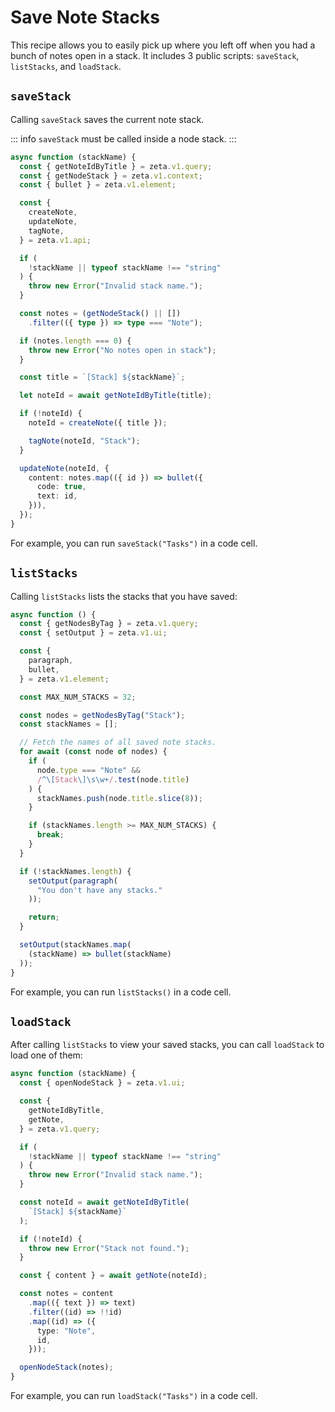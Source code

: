 # Save Note Stacks

This recipe allows you to easily pick up where you left off when you had a bunch of notes open in a stack. It includes 3 public scripts: `saveStack`, `listStacks`, and `loadStack`.

## `saveStack`

Calling `saveStack` saves the current note stack.

::: info
`saveStack` must be called inside a node stack.
:::

```TypeScript
async function (stackName) {
  const { getNoteIdByTitle } = zeta.v1.query;
  const { getNodeStack } = zeta.v1.context;
  const { bullet } = zeta.v1.element;

  const {
    createNote,
    updateNote,
    tagNote,
  } = zeta.v1.api;

  if (
    !stackName || typeof stackName !== "string"
  ) {
    throw new Error("Invalid stack name.");
  }

  const notes = (getNodeStack() || [])
    .filter(({ type }) => type === "Note");

  if (notes.length === 0) {
    throw new Error("No notes open in stack");
  }

  const title = `[Stack] ${stackName}`;

  let noteId = await getNoteIdByTitle(title);

  if (!noteId) {
    noteId = createNote({ title });

    tagNote(noteId, "Stack");
  }

  updateNote(noteId, {
    content: notes.map(({ id }) => bullet({
      code: true,
      text: id,
    })),
  });
}
```

For example, you can run `saveStack("Tasks")` in a code cell.

## `listStacks`

Calling `listStacks` lists the stacks that you have saved:

```TypeScript
async function () {
  const { getNodesByTag } = zeta.v1.query;
  const { setOutput } = zeta.v1.ui;

  const {
    paragraph,
    bullet,
  } = zeta.v1.element;

  const MAX_NUM_STACKS = 32;

  const nodes = getNodesByTag("Stack");
  const stackNames = [];

  // Fetch the names of all saved note stacks.
  for await (const node of nodes) {
    if (
      node.type === "Note" &&
      /^\[Stack\]\s\w+/.test(node.title)
    ) {
      stackNames.push(node.title.slice(8));
    }

    if (stackNames.length >= MAX_NUM_STACKS) {
      break;
    }
  }

  if (!stackNames.length) {
    setOutput(paragraph(
      "You don't have any stacks."
    ));

    return;
  }

  setOutput(stackNames.map(
    (stackName) => bullet(stackName)
  ));
}
```

For example, you can run `listStacks()` in a code cell.

## `loadStack`

After calling `listStacks` to view your saved stacks, you can call `loadStack` to load one of them:

```TypeScript
async function (stackName) {
  const { openNodeStack } = zeta.v1.ui;

  const {
    getNoteIdByTitle,
    getNote,
  } = zeta.v1.query;

  if (
    !stackName || typeof stackName !== "string"
  ) {
    throw new Error("Invalid stack name.");
  }

  const noteId = await getNoteIdByTitle(
    `[Stack] ${stackName}`
  );

  if (!noteId) {
    throw new Error("Stack not found.");
  }

  const { content } = await getNote(noteId);

  const notes = content
    .map(({ text }) => text)
    .filter((id) => !!id)
    .map((id) => ({
      type: "Note",
      id,
    }));

  openNodeStack(notes);
}
```

For example, you can run `loadStack("Tasks")` in a code cell.

